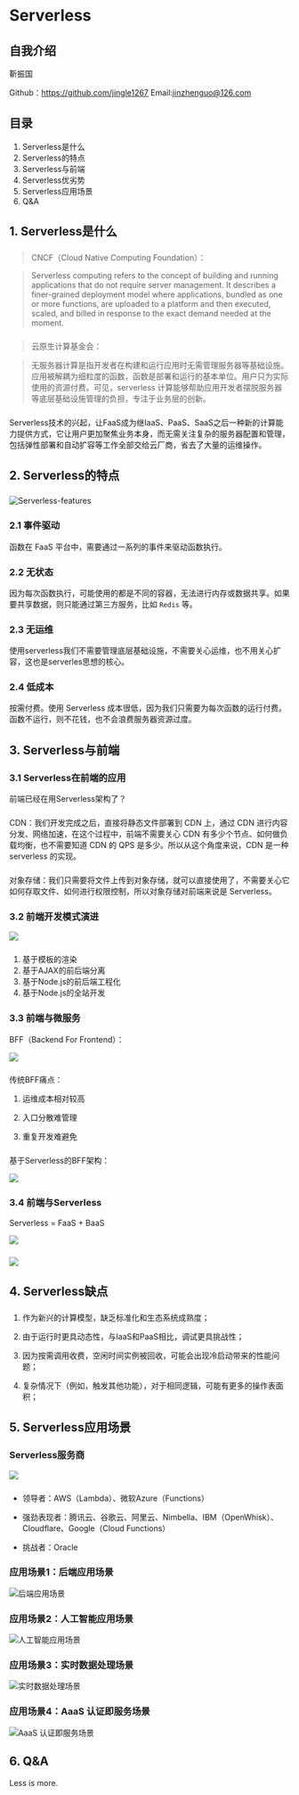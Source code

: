 # Serverless

## 自我介绍

靳振国

Github：https://github.com/jingle1267
Email:jinzhenguo@126.com

## 目录

1. Serverless是什么
2. Serverless的特点
3. Serverless与前端
4. Serverless优劣势
5. Serverless应用场景
6. Q&A

## 1. Serverless是什么

###  

> CNCF（Cloud Native Computing Foundation）：

> Serverless computing refers to the concept of building and running applications that do not require server management. It describes a finer-grained deployment model where applications, bundled as one or more functions, are uploaded to a platform and then executed, scaled, and billed in response to the exact demand needed at the moment.

###  

> 云原生计算基金会：

> 无服务器计算是指开发者在构建和运行应用时无需管理服务器等基础设施。应用被解耦为细粒度的函数，函数是部署和运行的基本单位。用户只为实际使用的资源付费。可见，serverless 计算能够帮助应用开发者摆脱服务器等底层基础设施管理的负担，专注于业务层的创新。

### 

Serverless技术的兴起，让FaaS成为继IaaS、PaaS、SaaS之后一种新的计算能力提供方式，它让用户更加聚焦业务本身，而无需关注复杂的服务器配置和管理，包括弹性部署和自动扩容等工作全部交给云厂商，省去了大量的运维操作。


## 2. Serverless的特点

###  

![Serverless-features](https://raw.githubusercontent.com/jingle1267/image-host/master/2020/03/08-10-52-08-Serverless-features.png)

### 2.1 事件驱动

函数在 FaaS 平台中，需要通过一系列的事件来驱动函数执行。

### 2.2 无状态

因为每次函数执行，可能使用的都是不同的容器，无法进行内存或数据共享。如果要共享数据，则只能通过第三方服务，比如 ```Redis``` 等。

### 2.3 无运维

使用serverless我们不需要管理底层基础设施，不需要关心运维，也不用关心扩容，这也是serverles思想的核心。

### 2.4 低成本

按需付费。使用 Serverless 成本很低，因为我们只需要为每次函数的运行付费。函数不运行，则不花钱，也不会浪费服务器资源过度。


## 3. Serverless与前端

### 3.1 Serverless在前端的应用

前端已经在用Serverless架构了？

###  

CDN：我们开发完成之后，直接将静态文件部署到 CDN 上，通过 CDN 进行内容分发、网络加速，在这个过程中，前端不需要关心 CDN 有多少个节点、如何做负载均衡，也不需要知道 CDN 的 QPS 是多少。所以从这个角度来说，CDN 是一种 serverless 的实现。

### 

对象存储：我们只需要将文件上传到对象存储，就可以直接使用了，不需要关心它如何存取文件、如何进行权限控制，所以对象存储对前端来说是 Serverless。

### 3.2 前端开发模式演进

![](https://raw.githubusercontent.com/jingle1267/image-host/master/2020/03/08-12-04-21-frontend-process.png)

###  

1. 基于模板的渲染
2. 基于AJAX的前后端分离
3. 基于Node.js的前后端工程化
4. 基于Node.js的全站开发

### 3.3 前端与微服务

BFF（Backend For Frontend）：

![](https://raw.githubusercontent.com/jingle1267/image-host/master/2020/03/08-12-53-15-EvolutionofBFF_8003911266125f52d2bffca7ac16fac3.png)

###  

传统BFF痛点：

1. 运维成本相对较高

2. 入口分散难管理

3. 重复开发难避免

###  

基于Serverless的BFF架构：

![](https://raw.githubusercontent.com/jingle1267/image-host/master/2020/03/08-13-00-52-292e25633f4eade86e58e0fba558fd1257af186d.png)

### 3.4 前端与Serverless

Serverless = FaaS + BaaS

![](https://raw.githubusercontent.com/jingle1267/image-host/master/2020/03/08-12-16-40-305c9a3bda190b2b307bea2495a1dce597d1189d.png)

###  

![](https://raw.githubusercontent.com/jingle1267/image-host/master/2020/03/08-12-45-11-Screen%20Shot%202020-03-08%20at%2012.18.36%20PM.png)


## 4. Serverless缺点

###  

1. 作为新兴的计算模型，缺乏标准化和生态系统成熟度；

2. 由于运行时更具动态性，与IaaS和PaaS相比，调试更具挑战性；

3. 因为按需调用收费，空闲时间实例被回收，可能会出现冷启动带来的性能问题；

4. 复杂情况下（例如，触发其他功能），对于相同逻辑，可能有更多的操作表面积；


## 5. Serverless应用场景

### Serverless服务商

![](https://raw.githubusercontent.com/jingle1267/image-host/master/2020/03/10-14-49-44-Serverless-company-product.webp)

### 

- 领导者：AWS（Lambda）、微软Azure（Functions）

- 强劲表现者：腾讯云、谷歌云、阿里云、Nimbella、IBM（OpenWhisk）、Cloudflare、Google（Cloud Functions）

- 挑战者：Oracle

### 应用场景1：后端应用场景

![后端应用场景](https://raw.githubusercontent.com/jingle1267/image-host/master/2020/04/15-11-17-50-%E6%97%A0%E6%9C%8D%E5%8A%A1%E5%BA%94%E7%94%A8%E5%90%8E%E5%8F%B0.jpg)

### 应用场景2：人工智能应用场景

![人工智能应用场景](https://raw.githubusercontent.com/jingle1267/image-host/master/2020/04/15-11-18-08-%E6%97%A0%E6%9C%8D%E5%8A%A1%E4%BA%BA%E5%B7%A5%E6%99%BA%E8%83%BD.jpg)

### 应用场景3：实时数据处理场景

![实时数据处理场景](https://raw.githubusercontent.com/jingle1267/image-host/master/2020/04/15-11-18-20-%E6%97%A0%E6%9C%8D%E5%8A%A1%E5%AE%9E%E6%97%B6%E6%95%B0%E6%8D%AE%E5%A4%84%E7%90%86.jpg)

### 应用场景4：AaaS 认证即服务场景

![AaaS 认证即服务场景](https://raw.githubusercontent.com/jingle1267/image-host/master/2020/04/15-11-18-30-%E6%97%A0%E6%9C%8D%E5%8A%A1%E8%AE%A4%E8%AF%81%E5%8D%B3%E6%9C%8D%E5%8A%A1.jpg)


## 6. Q&A

Less is more.
